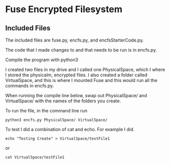 # Fuse Encrypted Filesystem

## Included Files
The included files are fuse.py, encfs.py, and encfsStarterCode.py.

The code that I made changes to and that needs to be run is in encfs.py.

Compile the program with python3

I created two files in my drive and I called one PhysicalSpace, which I where I stored the physicalm, encrypted files. I also created a folder called VirtualSpace, and this is where I mounted Fuse and this would run all the commands in encfs.py.

When running the compile line below, swap out PhysicalSpace/ and VirtualSpace/ with the names of the folders you create.

To run the file, in the command line run
```
python3 encfs.py PhysicalSpace/ VirtualSpace/
```
To test I did a combination of cat and echo. For example I did.
```
echo "Testing Create" > VirtualSpace/testFile1
```
or
```
cat VirtualSpace/testFile1
```
